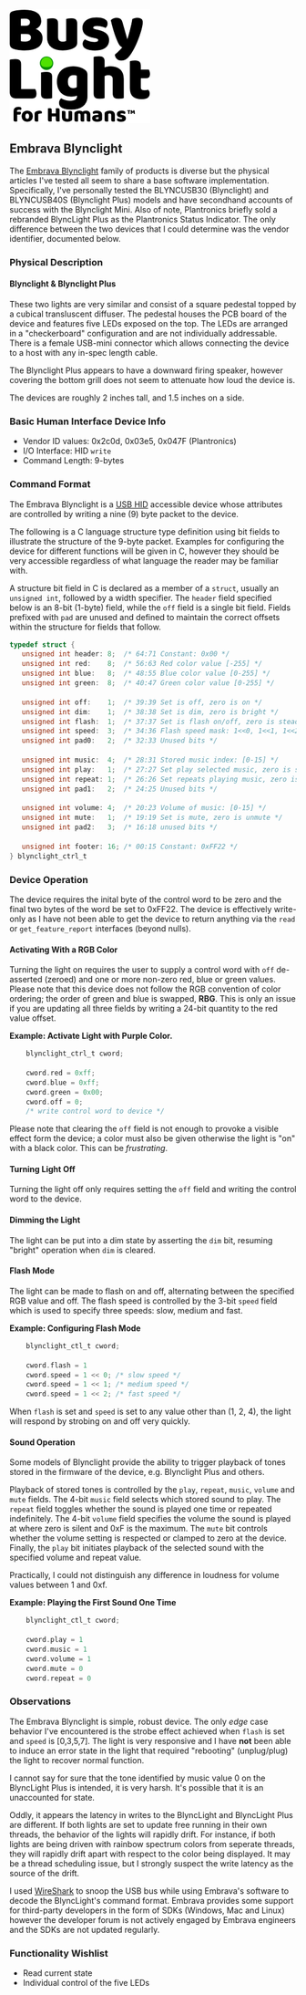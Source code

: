![BusyLight Project Logo][1]

## Embrava Blynclight

The [Embrava Blynclight][0] family of products is diverse but the physical
articles I've tested all seem to share a base software
implementation. Specifically, I've personally tested the BLYNCUSB30
(Blynclight) and BLYNCUSB40S (Blynclight Plus) models and have
secondhand accounts of success with the Blynclight Mini. Also of note, Plantronics
briefly sold a rebranded BlyncLight Plus as the Plantronics Status Indicator. The 
only difference between the two devices that I could determine was the vendor
identifier, documented below.


### Physical Description

#### Blynclight & Blynclight Plus

These two lights are very similar and consist of a square pedestal
topped by a cubical transluscent diffuser. The pedestal houses the PCB
board of the device and features five LEDs exposed on the top. The
LEDs are arranged in a "checkerboard" configuration and are not
individually addressable. There is a female USB-mini connector which
allows connecting the device to a host with any in-spec length cable.

The Blynclight Plus appears to have a downward firing speaker, however
covering the bottom grill does not seem to attenuate how loud the
device is.

The devices are roughly 2 inches tall, and 1.5 inches on a side. 

### Basic Human Interface Device Info 

- Vendor ID values: 0x2c0d, 0x03e5, 0x047F (Plantronics)
- I/O Interface: HID `write`
- Command Length: 9-bytes

### Command Format

The Embrava Blynclight is a [USB HID][H] accessible device whose
attributes are controlled by writing a nine (9) byte packet to the
device.

The following is a C language structure type definition using bit
fields to illustrate the structure of the 9-byte packet. Examples
for configuring the device for different functions will be given
in C, however they should be very accessible regardless of what
language the reader may be familiar with. 

A structure bit field in C is declared as a member of a `struct`,
usually an `unsigned int`, followed by a width specifier. The
`header` field specified below is an 8-bit (1-byte) field, while
the `off` field is a single bit field. Fields prefixed with `pad`
are unused and defined to maintain the correct offsets within the
structure for fields that follow. 

```C
typedef struct {
   unsigned int header: 8;  /* 64:71 Constant: 0x00 */
   unsigned int red:    8;  /* 56:63 Red color value [-255] */
   unsigned int blue:   8;  /* 48:55 Blue color value [0-255] */
   unsigned int green:  8;  /* 40:47 Green color value [0-255] */

   unsigned int off:    1;  /* 39:39 Set is off, zero is on */
   unsigned int dim:    1;  /* 38:38 Set is dim, zero is bright */
   unsigned int flash:  1;  /* 37:37 Set is flash on/off, zero is steady */
   unsigned int speed:  3;  /* 34:36 Flash speed mask: 1<<0, 1<<1, 1<<2 */
   unsigned int pad0:   2;  /* 32:33 Unused bits */

   unsigned int music:  4;  /* 28:31 Stored music index: [0-15] */
   unsigned int play:   1;  /* 27:27 Set play selected music, zero is stop */
   unsigned int repeat: 1;  /* 26:26 Set repeats playing music, zero is once */
   unsigned int pad1:   2;  /* 24:25 Unused bits */

   unsigned int volume: 4;  /* 20:23 Volume of music: [0-15] */
   unsigned int mute:   1;  /* 19:19 Set is mute, zero is unmute */
   unsigned int pad2:   3;  /* 16:18 unused bits */

   unsigned int footer: 16; /* 00:15 Constant: 0xFF22 */
} blynclight_ctrl_t
```

### Device Operation

The device requires the inital byte of the control word to be zero and
the final two bytes of the word be set to 0xFF22. The device is
effectively write-only as I have not been able to get the device to
return anything via the `read` or `get_feature_report` interfaces
(beyond nulls).

#### Activating With a RGB Color

Turning the light on requires the user to supply a control word with
`off` de-asserted (zeroed) and one or more non-zero red, blue or green
values.  Please note that this device does not follow the RGB
convention of color ordering; the order of green and blue is swapped,
**RBG**. This is only an issue if you are updating all three fields
by writing a 24-bit quantity to the red value offset. 

**Example: Activate Light with Purple Color.**
```C
    blynclight_ctrl_t cword;

    cword.red = 0xff;
    cword.blue = 0xff;
    cword.green = 0x00;
    cword.off = 0;
    /* write control word to device */
``` 

Please note that clearing the `off` field is not enough to provoke a
visible effect form the device; a color must also be given otherwise
the light is "on" with a black color. This can be _frustrating_.

#### Turning Light Off

Turning the light off only requires setting the `off` field and writing
the control word to the device.


#### Dimming the Light

The light can be put into a dim state by asserting the `dim` bit, resuming
"bright" operation when `dim` is cleared.

#### Flash Mode

The light can be made to flash on and off, alternating between the
specified RGB value and off. The flash speed is controlled by the
3-bit `speed` field which is used to specify three speeds: slow, medium
and fast. 

**Example: Configuring Flash Mode**
```C
    blynclight_ctl_t cword;

    cword.flash = 1
    cword.speed = 1 << 0; /* slow speed */
    cword.speed = 1 << 1; /* medium speed */
    cword.speed = 1 << 2; /* fast speed */
```

When `flash` is set and `speed` is set to any value other than (1, 2, 4),
the light will respond by strobing on and off very quickly. 

#### Sound Operation

Some models of Blynclight provide the ability to trigger playback of tones
stored in the firmware of the device, e.g. Blynclight Plus and others.

Playback of stored tones is controlled by the `play`, `repeat`,
`music`, `volume` and `mute` fields. The 4-bit `music` field selects
which stored sound to play. The `repeat` field toggles whether the
sound is played one time or repeated indefinitely.  The 4-bit `volume`
field specifies the volume the sound is played at where zero is silent
and 0xF is the maximum. The `mute` bit controls whether the volume
setting is respected or clamped to zero at the device. Finally, the
`play` bit initiates playback of the selected sound with the specified
volume and repeat value.

Practically, I could not distinguish any difference in loudness
for volume values between 1 and 0xf.

**Example: Playing the First Sound One Time**
```C
    blynclight_ctl_t cword;

    cword.play = 1
    cword.music = 1
    cword.volume = 1
    cword.mute = 0
    cword.repeat = 0
```

### Observations

The Embrava Blynclight is simple, robust device. The only _edge_ case
behavior I've encountered is the strobe effect achieved when `flash`
is set and `speed` is [0,3,5,7].  The light is very responsive and I
have **not** been able to induce an error state in the light that
required "rebooting" (unplug/plug) the light to recover normal
function.

I cannot say for sure that the tone identified by music value 0 on the
BlyncLight Plus is intended, it is very harsh. It's possible that it
is an unaccounted for state.

Oddly, it appears the latency in writes to the BlyncLight and
BlyncLight Plus are different. If both lights are set to update free
running in their own threads, the behavior of the lights will rapidly
drift. For instance, if both lights are being driven with rainbow
spectrum colors from seperate threads, they will rapidly drift apart
with respect to the color being displayed. It may be a thread
scheduling issue, but I strongly suspect the write latency as the
source of the drift.

I used [WireShark][W] to snoop the USB bus while using Embrava's
software to decode the BlyncLight's command format. Embrava provides
some support for third-party developers in the form of SDKs (Windows,
Mac and Linux) however the developer forum is not actively engaged by
Embrava engineers and the SDKs are not updated regularly.

### Functionality Wishlist 

- Read current state
- Individual control of the five LEDs

[0]: https://embrava.com
[1]: https://github.com/JnyJny/busylight/blob/master/docs/assets/BusyLightLogo.png
[H]: https://github.com/libusb/hidapi
[W]: https://wireshark.com
